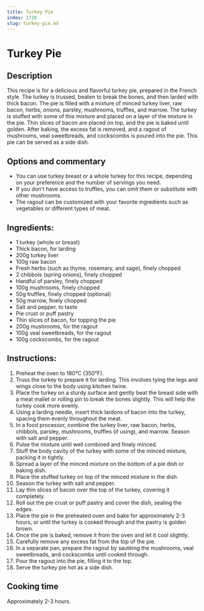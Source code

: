 ```yaml
---
title: Turkey Pie
index: 1720
slug: turkey-pie.md
---
```


# Turkey Pie

## Description
This recipe is for a delicious and flavorful turkey pie, prepared in the French style. The turkey is trussed, beaten to break the bones, and then larded with thick bacon. The pie is filled with a mixture of minced turkey liver, raw bacon, herbs, onions, parsley, mushrooms, truffles, and marrow. The turkey is stuffed with some of this mixture and placed on a layer of the mixture in the pie. Thin slices of bacon are placed on top, and the pie is baked until golden. After baking, the excess fat is removed, and a ragout of mushrooms, veal sweetbreads, and cockscombs is poured into the pie. This pie can be served as a side dish.

## Options and commentary
- You can use turkey breast or a whole turkey for this recipe, depending on your preference and the number of servings you need.
- If you don't have access to truffles, you can omit them or substitute with other mushrooms.
- The ragout can be customized with your favorite ingredients such as vegetables or different types of meat.

## Ingredients:
- 1 turkey (whole or breast)
- Thick bacon, for larding
- 200g turkey liver
- 100g raw bacon
- Fresh herbs (such as thyme, rosemary, and sage), finely chopped
- 2 chibbols (spring onions), finely chopped
- Handful of parsley, finely chopped
- 100g mushrooms, finely chopped
- 50g truffles, finely chopped (optional)
- 50g marrow, finely chopped
- Salt and pepper, to taste
- Pie crust or puff pastry
- Thin slices of bacon, for topping the pie
- 200g mushrooms, for the ragout
- 100g veal sweetbreads, for the ragout
- 100g cockscombs, for the ragout

## Instructions:
1. Preheat the oven to 180°C (350°F).
2. Truss the turkey to prepare it for larding. This involves tying the legs and wings close to the body using kitchen twine.
3. Place the turkey on a sturdy surface and gently beat the breast side with a meat mallet or rolling pin to break the bones slightly. This will help the turkey cook more evenly.
4. Using a larding needle, insert thick lardons of bacon into the turkey, spacing them evenly throughout the meat.
5. In a food processor, combine the turkey liver, raw bacon, herbs, chibbols, parsley, mushrooms, truffles (if using), and marrow. Season with salt and pepper.
6. Pulse the mixture until well combined and finely minced.
7. Stuff the body cavity of the turkey with some of the minced mixture, packing it in tightly.
8. Spread a layer of the minced mixture on the bottom of a pie dish or baking dish.
9. Place the stuffed turkey on top of the minced mixture in the dish.
10. Season the turkey with salt and pepper.
11. Lay thin slices of bacon over the top of the turkey, covering it completely.
12. Roll out the pie crust or puff pastry and cover the dish, sealing the edges.
13. Place the pie in the preheated oven and bake for approximately 2-3 hours, or until the turkey is cooked through and the pastry is golden brown.
14. Once the pie is baked, remove it from the oven and let it cool slightly.
15. Carefully remove any excess fat from the top of the pie.
16. In a separate pan, prepare the ragout by sautéing the mushrooms, veal sweetbreads, and cockscombs until cooked through.
17. Pour the ragout into the pie, filling it to the top.
18. Serve the turkey pie hot as a side dish.

## Cooking time
Approximately 2-3 hours.
